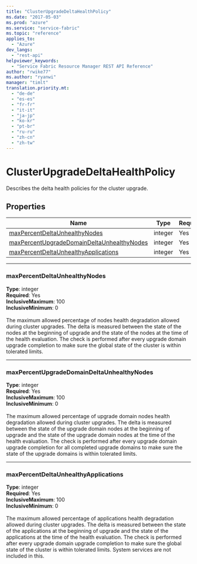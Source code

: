 ```yaml
---
title: "ClusterUpgradeDeltaHealthPolicy"
ms.date: "2017-05-03"
ms.prod: "azure"
ms.service: "service-fabric"
ms.topic: "reference"
applies_to: 
  - "Azure"
dev_langs: 
  - "rest-api"
helpviewer_keywords: 
  - "Service Fabric Resource Manager REST API Reference"
author: "rwike77"
ms.author: "ryanwi"
manager: "timlt"
translation.priority.mt: 
  - "de-de"
  - "es-es"
  - "fr-fr"
  - "it-it"
  - "ja-jp"
  - "ko-kr"
  - "pt-br"
  - "ru-ru"
  - "zh-cn"
  - "zh-tw"
---
```

# ClusterUpgradeDeltaHealthPolicy

Describes the delta health policies for the cluster upgrade.

## Properties
| Name | Type | Required |
| --- | --- | --- |
| [maxPercentDeltaUnhealthyNodes](#maxpercentdeltaunhealthynodes) | integer | Yes |
| [maxPercentUpgradeDomainDeltaUnhealthyNodes](#maxpercentupgradedomaindeltaunhealthynodes) | integer | Yes |
| [maxPercentDeltaUnhealthyApplications](#maxpercentdeltaunhealthyapplications) | integer | Yes |

____
### maxPercentDeltaUnhealthyNodes
__Type__: integer <br/>
__Required__: Yes<br/>
__InclusiveMaximum__: 100 <br/>
__InclusiveMinimum__: 0 <br/>
<br/>
The maximum allowed percentage of nodes health degradation allowed during cluster upgrades. The delta is measured between the state of the nodes at the beginning of upgrade and the state of the nodes at the time of the health evaluation. The check is performed after every upgrade domain upgrade completion to make sure the global state of the cluster is within tolerated limits.

____
### maxPercentUpgradeDomainDeltaUnhealthyNodes
__Type__: integer <br/>
__Required__: Yes<br/>
__InclusiveMaximum__: 100 <br/>
__InclusiveMinimum__: 0 <br/>
<br/>
The maximum allowed percentage of upgrade domain nodes health degradation allowed during cluster upgrades. The delta is measured between the state of the upgrade domain nodes at the beginning of upgrade and the state of the upgrade domain nodes at the time of the health evaluation. The check is performed after every upgrade domain upgrade completion for all completed upgrade domains to make sure the state of the upgrade domains is within tolerated limits. 

____
### maxPercentDeltaUnhealthyApplications
__Type__: integer <br/>
__Required__: Yes<br/>
__InclusiveMaximum__: 100 <br/>
__InclusiveMinimum__: 0 <br/>
<br/>
The maximum allowed percentage of applications health degradation allowed during cluster upgrades. The delta is measured between the state of the applications at the beginning of upgrade and the state of the applications at the time of the health evaluation. The check is performed after every upgrade domain upgrade completion to make sure the global state of the cluster is within tolerated limits. System services are not included in this.
